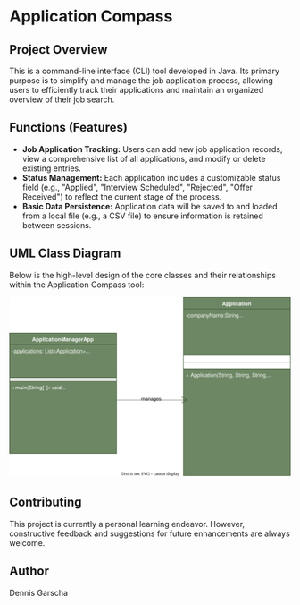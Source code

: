 # Application Compass

## Project Overview
This is a command-line interface (CLI) tool developed in Java. Its primary purpose is to simplify and manage the job application process, allowing users to efficiently track their applications and maintain an organized overview of their job search.

## Functions (Features)
* **Job Application Tracking:** Users can add new job application records, view a comprehensive list of all applications, and modify or delete existing entries.
* **Status Management:** Each application includes a customizable status field (e.g., "Applied", "Interview Scheduled", "Rejected", "Offer Received") to reflect the current stage of the process.
* **Basic Data Persistence:** Application data will be saved to and loaded from a local file (e.g., a CSV file) to ensure information is retained between sessions.

## UML Class Diagram
Below is the high-level design of the core classes and their relationships within the Application Compass tool:

![UML Class Diagram](ApplicationCompass_UML.svg)

## Contributing
This project is currently a personal learning endeavor. However, constructive feedback and suggestions for future enhancements are always welcome.

## Author
Dennis Garscha
